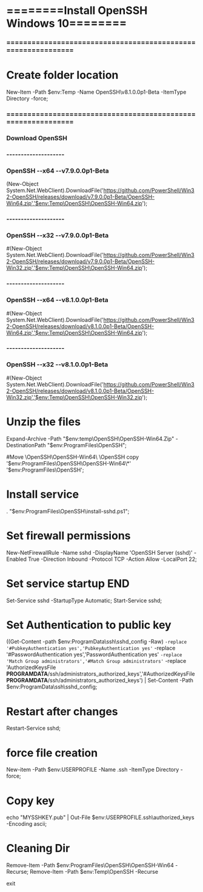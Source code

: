 # ========Install OpenSSH Windows 10========


### =============================================================
# Create folder location
New-Item -Path $env:Temp -Name OpenSSH\v8.1.0.0p1-Beta -ItemType Directory -force;


### =============================================================
### Download OpenSSH
####
### --------------------
### OpenSSH  --x64    --v7.9.0.0p1-Beta
(New-Object System.Net.WebClient).DownloadFile('https://github.com/PowerShell/Win32-OpenSSH/releases/download/v7.9.0.0p1-Beta/OpenSSH-Win64.zip','$env:Temp\OpenSSH\OpenSSH-Win64.zip');
### --------------------
### OpenSSH  --x32    --v7.9.0.0p1-Beta
#(New-Object System.Net.WebClient).DownloadFile('https://github.com/PowerShell/Win32-OpenSSH/releases/download/v7.9.0.0p1-Beta/OpenSSH-Win32.zip','$env:Temp\OpenSSH\OpenSSH-Win64.zip');
### --------------------
### OpenSSH  --x64    --v8.1.0.0p1-Beta
#(New-Object System.Net.WebClient).DownloadFile('https://github.com/PowerShell/Win32-OpenSSH/releases/download/v8.1.0.0p1-Beta/OpenSSH-Win64.zip','$env:Temp\OpenSSH\OpenSSH-Win64.zip');
### --------------------
### OpenSSH  --x32    --v8.1.0.0p1-Beta
#(New-Object System.Net.WebClient).DownloadFile('https://github.com/PowerShell/Win32-OpenSSH/releases/download/v8.1.0.0p1-Beta/OpenSSH-Win32.zip','$env:Temp\OpenSSH\OpenSSH-Win32.zip');


# Unzip the files
Expand-Archive -Path "$env:temp\OpenSSH\OpenSSH-Win64.Zip" -DestinationPath "$env:ProgramFiles\OpenSSH\";


#Move \OpenSSH\OpenSSH-Win64\  \OpenSSH
copy '$env:ProgramFiles\OpenSSH\OpenSSH-Win64\*' '$env:ProgramFiles\OpenSSH';


# Install service
. "$env:ProgramFiles\OpenSSH\install-sshd.ps1";


# Set firewall permissions
New-NetFirewallRule -Name sshd -DisplayName 'OpenSSH Server (sshd)' -Enabled True -Direction Inbound -Protocol TCP -Action Allow -LocalPort 22;

# Set service startup END
Set-Service sshd -StartupType Automatic;
Start-Service sshd;


# Set Authentication to public key
((Get-Content -path $env:ProgramData\ssh\sshd_config -Raw) ` -replace '#PubkeyAuthentication yes','PubkeyAuthentication yes' ` -replace '#PasswordAuthentication yes','PasswordAuthentication yes' ` -replace 'Match Group administrators','#Match Group administrators' ` -replace 'AuthorizedKeysFile __PROGRAMDATA__/ssh/administrators_authorized_keys','#AuthorizedKeysFile __PROGRAMDATA__/ssh/administrators_authorized_keys') | Set-Content -Path $env:ProgramData\ssh\sshd_config;


# Restart after changes
Restart-Service sshd;


# force file creation
New-item -Path $env:USERPROFILE -Name .ssh -ItemType Directory -force;

# Copy key
echo "MYSSHKEY.pub" | Out-File $env:USERPROFILE\.ssh\authorized_keys -Encoding ascii;


# Cleaning Dir
Remove-Item -Path $env:ProgramFiles\OpenSSH\OpenSSH-Win64 -Recurse;
Remove-Item -Path $env:Temp\OpenSSH -Recurse

exit

